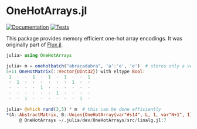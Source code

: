 # OneHotArrays.jl

[![Documentation](https://img.shields.io/badge/docs-latest-blue.svg)](https://fluxml.ai/OneHotArrays.jl/dev/)
[![Tests](https://github.com/FluxML/OneHotArrays.jl/actions/workflows/CI.yml/badge.svg)](https://github.com/FluxML/OneHotArrays.jl/actions/workflows/CI.yml)

This package provides memory efficient one-hot array encodings.
It was originally part of [Flux.jl](https://github.com/FluxML/Flux.jl).

```julia
julia> using OneHotArrays

julia> m = onehotbatch("abracadabra", 'a':'e', 'e')  # stores only a vector of indices
5×11 OneHotMatrix(::Vector{UInt32}) with eltype Bool:
 1  ⋅  ⋅  1  ⋅  1  ⋅  1  ⋅  ⋅  1
 ⋅  1  ⋅  ⋅  ⋅  ⋅  ⋅  ⋅  1  ⋅  ⋅
 ⋅  ⋅  ⋅  ⋅  1  ⋅  ⋅  ⋅  ⋅  ⋅  ⋅
 ⋅  ⋅  ⋅  ⋅  ⋅  ⋅  1  ⋅  ⋅  ⋅  ⋅
 ⋅  ⋅  1  ⋅  ⋅  ⋅  ⋅  ⋅  ⋅  1  ⋅

julia> @which rand(3,5) * m  # this can be done efficiently
*(A::AbstractMatrix, B::Union{OneHotArray{var"#s14", L, 1, var"N+1", I}, Base.ReshapedArray{Bool, var"N+1", <:OneHotArray{var"#s14", L, <:Any, <:Any, I}}} where {var"#s14", var"N+1", I}) where L
     @ OneHotArrays ~/.julia/dev/OneHotArrays/src/linalg.jl:7
```
